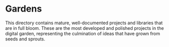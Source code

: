 # Gardens

This directory contains mature, well-documented projects and libraries that are in full bloom. These are the most developed and polished projects in the digital garden, representing the culmination of ideas that have grown from seeds and sprouts.